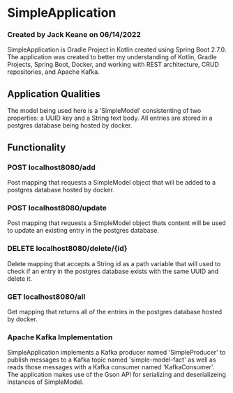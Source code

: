 # SimpleApplication
### Created by Jack Keane on 06/14/2022
SimpleApplication is Gradle Project in Kotlin created using Spring Boot 2.7.0.
The application was created to better my understanding of Kotlin, Gradle Projects, Spring Boot, Docker, and working with REST architecture, CRUD repositories, and Apache Kafka.

## Application Qualities
The model being used here is a 'SimpleModel' consistenting of two properties: a UUID key and a String text body.
All entries are stored in a postgres database being hosted by docker.

## Functionality
### POST localhost8080/add
Post mapping that requests a SimpleModel object that will be added to a postgres database hosted by docker.

### POST localhost8080/update
Post mapping that requests a SimpleModel object thats content will be used to update an existing entry in the postgres database.

### DELETE localhost8080/delete/{id}
Delete mapping that accepts a String id as a path variable that will used to check if an entry in the postgres database exists with the same UUID and delete it.

### GET localhost8080/all
Get mapping that returns all of the entries in the postgres database hosted by docker.

### Apache Kafka Implementation
SimpleApplication implements a Kafka producer named 'SimpleProducer' to publish messages to a Kafka topic named 'simple-model-fact' as well as reads those messages with a Kafka consumer named 'KafkaConsumer'. The application makes use of the Gson API for serializing and deserializeing instances of SimpleModel.

